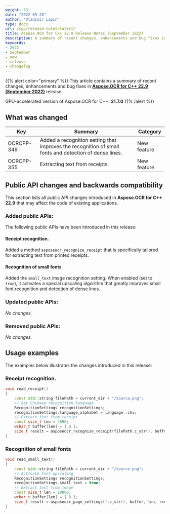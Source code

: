 ```yaml
---
weight: 53
date: "2022-09-28"
author: "Vladimir Lapin"
type: docs
url: /cpp/release-notes/latest/
title: Aspose.OCR for C++ 22.9 Release Notes (September 2022)
description: A summary of recent changes, enhancements and bug fixes in the latest release of Aspose.OCR for C++.
keywords:
- 2022
- September
- new
- release
- changelog
---
```


{{% alert color="primary" %}}
This article contains a summary of recent changes, enhancements and bug fixes in [**Aspose.OCR for C++ 22.9 (September 2022)**](https://www.nuget.org/packages/Aspose.OCR.Cpp/22.9.0) release.

GPU-accelerated version of Aspose.OCR for C++: **21.7.0**
{{% /alert %}}

## What was changed

Key | Summary | Category
--- | ------- | --------
OCRCPP-349 | Added a recognition setting that improves the recognition of small fonts and detection of dense lines. | New feature
OCRCPP-355 | Extracting text from receipts. | New feature

## Public API changes and backwards compatibility

This section lists all public API changes introduced in **Aspose.OCR for C++ 22.9** that may affect the code of existing applications.

### Added public APIs:

The following public APIs have been introduced in this release:

#### Receipt recognition.

Added a method `asposeocr_recognize_receipt` that is specifically tailored for extracting text from printed receipts.

#### Recognition of small fonts

Added the `small_text` image recognition setting. When enabled (set to `true`), it activates a special upscaling algorithm that greatly improves small font recognition and detection of dense lines.

### Updated public APIs:

_No changes._

### Removed public APIs:

_No changes._

## Usage examples

The examples below illustrates the changes introduced in this release:

### Receipt recognition.

```cpp
void read_receipt()
{
	const std::string filePath = current_dir + "/source.png";
	// Set Chinese recognition language
	RecognitionSettings recognitionSettings;
	recognitionSettings.language_alphabet = language::chi;
	// Extract text from receipt
	const size_t len = 4096;
	wchar_t buffer[len] = { 0 };
	size_t result = asposeocr_recognize_receipt(filePath.c_str(), buffer, len, recognitionSettings);
} 
```

### Recognition of small fonts

```cpp
void read_small_text()
{
	const std::string filePath = current_dir + "/source.png";
	// Activate font upscaling
	RecognitionSettings recognitionSettings;
	recognitionSettings.small_text = true;
	// Extract text from image
	const size_t len = 10000;
	wchar_t buffer[len] = { 0 };
	size_t result = asposeocr_page_settings(f.c_str(), buffer, len, recognitionSettings);
}
```
